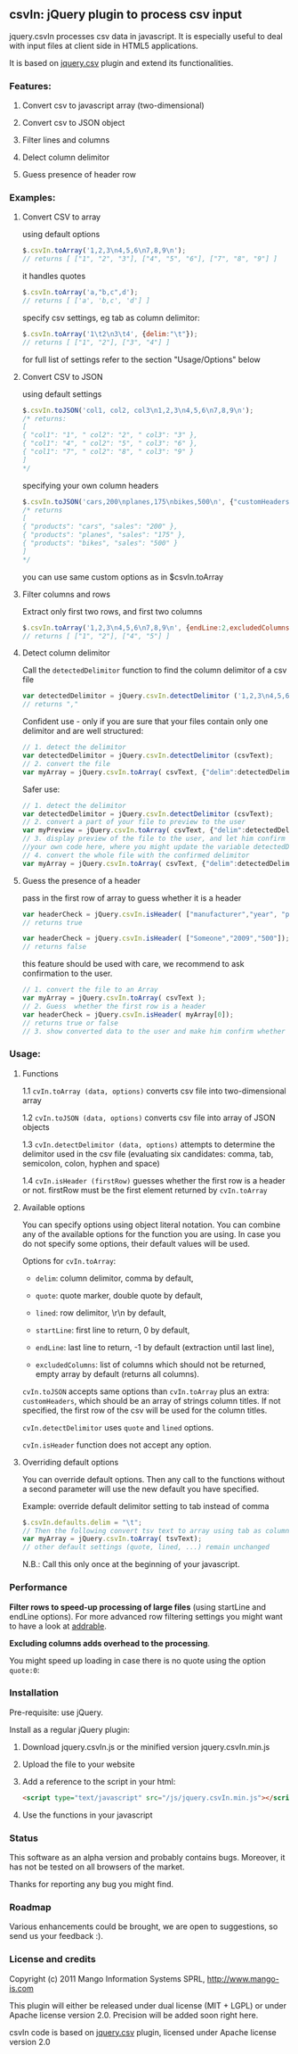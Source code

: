## csvIn: jQuery plugin to process csv input

jquery.csvIn processes csv data in javascript. It is especially useful to deal with input files at client side in HTML5 applications.

It is based on [jquery.csv] plugin and extend its functionalities.

### Features:

1. Convert csv to javascript array (two-dimensional)

2. Convert csv to JSON object

3. Filter lines and columns

4. Delect column delimitor

5. Guess presence of header row

### Examples:

1. Convert CSV to array

    using default options
    
    ````javascript
    $.csvIn.toArray('1,2,3\n4,5,6\n7,8,9\n');
    // returns [ ["1", "2", "3"], ["4", "5", "6"], ["7", "8", "9"] ]
    ````
    
    it handles quotes
    
    ````javascript
    $.csvIn.toArray('a,"b,c",d');
    // returns [ ['a', 'b,c', 'd'] ]
    ````

    specify csv settings, eg tab as column delimitor:
    
    ````javascript
    $.csvIn.toArray('1\t2\n3\t4', {delim:"\t"});
    // returns [ ["1", "2"], ["3", "4"] ]
    ````
        
    for full list of settings refer to the section "Usage/Options" below

2. Convert CSV to JSON

    using default settings
    
    ````javascript
    $.csvIn.toJSON('col1, col2, col3\n1,2,3\n4,5,6\n7,8,9\n');
    /* returns:
    [
    { "col1": "1", " col2": "2", " col3": "3" },
    { "col1": "4", " col2": "5", " col3": "6" },
    { "col1": "7", " col2": "8", " col3": "9" }
    ]
    */
    ````
    
    specifying your own column headers
    
    ````javascript
    $.csvIn.toJSON('cars,200\nplanes,175\nbikes,500\n', {"customHeaders":["products","sales"]});
    /* returns
    [
    { "products": "cars", "sales": "200" },
    { "products": "planes", "sales": "175" },
    { "products": "bikes", "sales": "500" }
    ]
    */
    ````
    
    you can use same custom options as in $csvIn.toArray

3. Filter columns and rows
        
    Extract only first two rows, and first two columns
    
    ````javascript
    $.csvIn.toArray('1,2,3\n4,5,6\n7,8,9\n', {endLine:2,excludedColumns:[2]});
    // returns [ ["1", "2"], ["4", "5"] ]
    ````

4. Detect column delimitor

    Call the `detectedDelimitor` function to find the column delimitor of a csv file
    
    ````javascript
    var detectedDelimitor = jQuery.csvIn.detectDelimitor ('1,2,3\n4,5,6\n7,8,9\n');
    // returns ","
    ````

    Confident use - only if you are sure that your files contain only one delimitor and are well structured:

    ````javascript
    // 1. detect the delimitor
    var detectedDelimitor = jQuery.csvIn.detectDelimitor (csvText);
    // 2. convert the file
    var myArray = jQuery.csvIn.toArray( csvText, {"delim":detectedDelimitor});
    ````
        
    Safer use:

    ````javascript
    // 1. detect the delimitor
    var detectedDelimitor = jQuery.csvIn.detectDelimitor (csvText);
    // 2. convert a part of your file to preview to the user
    var myPreview = jQuery.csvIn.toArray( csvText, {"delim":detectedDelimitor, "endLine":5});
    // 3. display preview of the file to the user, and let him confirm the delimitor choice
    //your own code here, where you might update the variable detectedDelimitor
    // 4. convert the whole file with the confirmed delimitor
    var myArray = jQuery.csvIn.toArray( csvText, {"delim":detectedDelimitor});
    ````

5. Guess the presence of a header

    pass in the first row of array to guess whether it is a header 

    ````javascript
    var headerCheck = jQuery.csvIn.isHeader( ["manufacturer","year", "productCount"]);
    // returns true

    var headerCheck = jQuery.csvIn.isHeader( ["Someone","2009","500"]);
    // returns false
    ````
      
    this feature should be used with care, we recommend to ask confirmation to the user.

    ````javascript
    // 1. convert the file to an Array
    var myArray = jQuery.csvIn.toArray( csvText );
    // 2. Guess  whether the first row is a header
    var headerCheck = jQuery.csvIn.isHeader( myArray[0]);
    // returns true or false
    // 3. show converted data to the user and make him confirm whether the first row is actually a header
    ````

### Usage:

1. Functions

    1.1 `cvIn.toArray (data, options)` converts csv file into two-dimensional array

    1.2 `cvIn.toJSON (data, options)` converts csv file into array of JSON objects
    
    1.3 `cvIn.detectDelimitor (data, options)` attempts to determine the delimitor used in the csv file (evaluating six candidates: comma, tab, semicolon, colon, hyphen and space)
    
    1.4 `cvIn.isHeader (firstRow)` guesses whether the first row is a header or not. firstRow must be the first element returned by `cvIn.toArray`

2. Available options

    You can specify options using object literal notation. You can combine any of the available options for the function you are using. In case you do not specify some options, their default values will be used.
    
    Options for `cvIn.toArray`:

    * `delim`: column delimitor, comma by default,

    * `quote`: quote marker, double quote by default,

    * `lined`: row delimitor, \r\n by default,

    * `startLine`: first line to return, 0 by default,

    * `endLine`: last line to return, -1 by default (extraction until last line),

    * `excludedColumns`: list of columns which should not be returned, empty array by default (returns all columns).

    `cvIn.toJSON` accepts same options than `cvIn.toArray` plus an extra: `customHeaders`, which should be an array of strings column titles. If not specified, the first row of the csv will be used for the column titles.

    `cvIn.detectDelimitor` uses `quote` and `lined` options.

    `cvIn.isHeader` function does not accept any option.

3. Overriding default options

    You can override default options. Then any call to the functions without a second parameter will use the new default you have specified.

    Example: override default delimitor setting to tab instead of comma

    ````javascript
    $.csvIn.defaults.delim = "\t";
    // Then the following convert tsv text to array using tab as column delimitor:
    var myArray = jQuery.csvIn.toArray( tsvText);
    // other default settings (quote, lined, ...) remain unchanged
    ````
        
    N.B.: Call this only once at the beginning of your javascript.

### Performance

**Filter rows to speed-up processing of large files** (using startLine and endLine options). For more advanced row filtering settings you might want to have a look at [addrable].

**Excluding columns adds overhead to the processing**.

You might speed up loading in case there is no quote using the option `quote:0`:

### Installation

Pre-requisite: use jQuery.

Install as a regular jQuery plugin:

1. Download jquery.csvIn.js or the minified version jquery.csvIn.min.js

2. Upload the file to your website

3. Add a reference to the script in your html:

    ````html
    <script type="text/javascript" src="/js/jquery.csvIn.min.js"></script>
    ````

4. Use the functions in your javascript

### Status

This software as an alpha version and probably contains bugs. Moreover, it has not be tested on all browsers of the market.

Thanks for reporting any bug you might find.

### Roadmap

Various enhancements could be brought, we are open to suggestions, so send us your feedback :).

### License and credits

Copyright (c) 2011 Mango Information Systems SPRL, http://www.mango-is.com

This plugin will either be released under dual license (MIT + LGPL) or under Apache license version 2.0. Precision will be added soon right here.

csvIn code is based on [jquery.csv] plugin, licensed under Apache license version 2.0

[jquery.csv]: http://code.google.com/p/js-tables/

[addrable]: https://github.com/mhausenblas/addrable

[reporting any bug]: https://github.com/Mango-information-systems/jquery.csvIn/issues/new